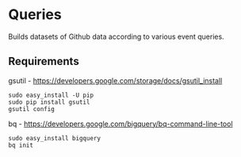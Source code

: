Queries
=======

Builds datasets of Github data according to various event queries.

Requirements
------------

gsutil - https://developers.google.com/storage/docs/gsutil_install

    sudo easy_install -U pip
    sudo pip install gsutil
    gsutil config

bq - https://developers.google.com/bigquery/bq-command-line-tool

    sudo easy_install bigquery
    bq init
